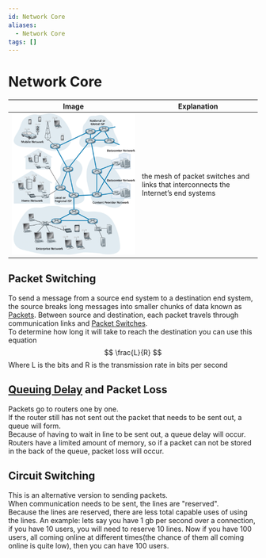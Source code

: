 ```yaml
---
id: Network Core
aliases:
  - Network Core
tags: []
---
```


# Network Core

| Image | Explanation |
| -------------- | --------------- |
| ![Network Core](../Images/networkCore.png) | the mesh of packet switches and links that interconnects the Internet’s end systems |

## Packet Switching
To send a message from a source end system to a destination end system, the source breaks long messages into smaller chunks of data known as [Packets](./Packets.md).
Between source and destination, each packet travels through communication links and [Packet Switches](./Packet-Switches.md).  
To determine how long it will take to reach the destination you can use this equation
$$
\frac{L}{R}  
$$
Where L is the bits and R is the transmission rate in bits per second

## [Queuing Delay](notes/Queuing%20Delay.md) and Packet Loss
Packets go to routers one by one.  
If the router still has not sent out the packet that needs to be sent out, a queue will form.  
Because of having to wait in line to be sent out, a queue delay will occur.  
Routers have a limited amount of memory, so if a packet can not be stored in the back of the queue, packet loss will occur.  

## Circuit Switching
This is an alternative version to sending packets.  
When communication needs to be sent, the lines are "reserved".  
Because the lines are reserved, there are less total capable uses of using the lines. 
An example: lets say you have 1 gb per second over a connection, if you have 10 users, you will need to reserve 10 lines. 
Now if you have 100 users, all coming online at different times(the chance of them all coming online is quite low), then you can have 100 users. 



